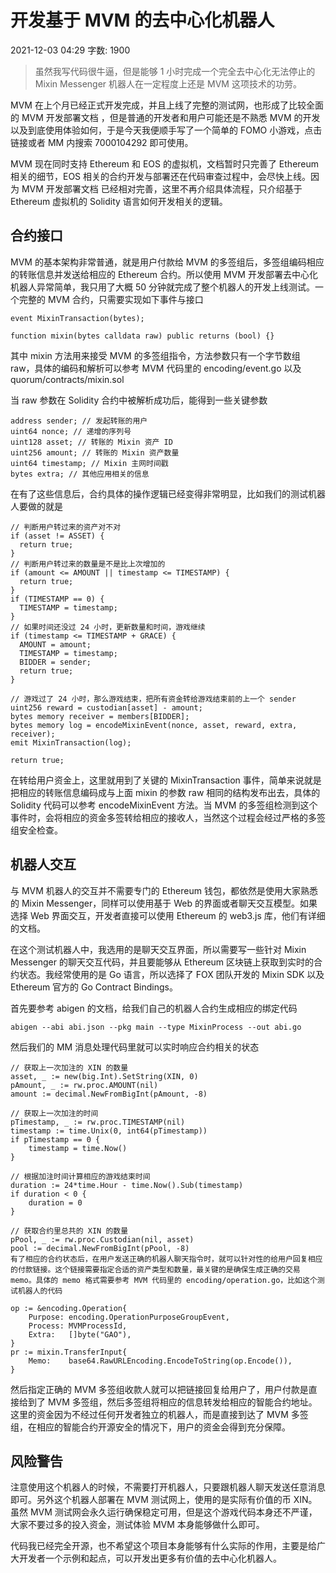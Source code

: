# 开发基于 MVM 的去中心化机器人

2021-12-03 04:29
字数:
1900
> 虽然我写代码很牛逼，但是能够 1 小时完成一个完全去中心化无法停止的 Mixin Messenger 机器人在一定程度上还是 MVM 这项技术的功劳。

MVM 在上个月已经正式开发完成，并且上线了完整的测试网，也形成了比较全面的 MVM 开发部署文档 ，但是普通的开发者和用户可能还是不熟悉 MVM 的开发以及到底使用体验如何，于是今天我便顺手写了一个简单的 FOMO 小游戏，点击链接或者 MM 内搜索 7000104292 即可使用。

MVM 现在同时支持 Ethereum 和 EOS 的虚拟机，文档暂时只完善了 Ethereum 相关的细节，EOS 相关的合约开发与部署还在代码审查过程中，会尽快上线。因为 MVM 开发部署文档 已经相对完善，这里不再介绍具体流程，只介绍基于 Ethereum 虚拟机的 Solidity 语言如何开发相关的逻辑。

## 合约接口

MVM 的基本架构非常普通，就是用户付款给 MVM 的多签组后，多签组编码相应的转账信息并发送给相应的 Ethereum 合约。所以使用 MVM 开发部署去中心化机器人异常简单，我只用了大概 50 分钟就完成了整个机器人的开发上线测试。一个完整的 MVM 合约，只需要实现如下事件与接口
```
event MixinTransaction(bytes);

function mixin(bytes calldata raw) public returns (bool) {}
```
其中 mixin 方法用来接受 MVM 的多签组指令，方法参数只有一个字节数组 raw，具体的编码和解析可以参考 MVM 代码里的 encoding/event.go 以及 quorum/contracts/mixin.sol

当 raw 参数在 Solidity 合约中被解析成功后，能得到一些关键参数
```
address sender; // 发起转账的用户
uint64 nonce; // 递增的序列号
uint128 asset; // 转账的 Mixin 资产 ID
uint256 amount; // 转账的 Mixin 资产数量
uint64 timestamp; // Mixin 主网时间戳
bytes extra; // 其他应用相关的信息
```
在有了这些信息后，合约具体的操作逻辑已经变得非常明显，比如我们的测试机器人要做的就是
```
// 判断用户转过来的资产对不对
if (asset != ASSET) {
  return true;
}
// 判断用户转过来的数量是不是比上次增加的
if (amount <= AMOUNT || timestamp <= TIMESTAMP) {
  return true;
}
if (TIMESTAMP == 0) {
  TIMESTAMP = timestamp;
}
// 如果时间还没过 24 小时，更新数量和时间，游戏继续
if (timestamp <= TIMESTAMP + GRACE) {
  AMOUNT = amount;
  TIMESTAMP = timestamp;
  BIDDER = sender;
  return true;
}

// 游戏过了 24 小时，那么游戏结束，把所有资金转给游戏结束前的上一个 sender
uint256 reward = custodian[asset] - amount;
bytes memory receiver = members[BIDDER];
bytes memory log = encodeMixinEvent(nonce, asset, reward, extra, receiver);
emit MixinTransaction(log);

return true;
```
在转给用户资金上，这里就用到了关键的 MixinTransaction 事件，简单来说就是把相应的转账信息编码成与上面 mixin 的参数 raw 相同的结构发布出去，具体的 Solidity 代码可以参考 encodeMixinEvent 方法。当 MVM 的多签组检测到这个事件时，会将相应的资金多签转给相应的接收人，当然这个过程会经过严格的多签组安全检查。

## 机器人交互

与 MVM 机器人的交互并不需要专门的 Ethereum 钱包，都依然是使用大家熟悉的 Mixin Messenger，同样可以使用基于 Web 的界面或者聊天交互模型。如果选择 Web 界面交互，开发者直接可以使用 Ethereum 的 web3.js 库，他们有详细的文档。

在这个测试机器人中，我选用的是聊天交互界面，所以需要写一些针对 Mixin Messenger 的聊天交互代码，并且要能够从 Ethereum 区块链上获取到实时的合约状态。我经常使用的是 Go 语言，所以选择了 FOX 团队开发的 Mixin SDK 以及 Ethereum 官方的 Go Contract Bindings。

首先要参考 abigen 的文档，给我们自己的机器人合约生成相应的绑定代码

```
abigen --abi abi.json --pkg main --type MixinProcess --out abi.go
```
然后我们的 MM 消息处理代码里就可以实时响应合约相关的状态
```
// 获取上一次加注的 XIN 的数量
asset, _ := new(big.Int).SetString(XIN, 0)
pAmount, _ := rw.proc.AMOUNT(nil)
amount := decimal.NewFromBigInt(pAmount, -8)

// 获取上一次加注的时间
pTimestamp, _ := rw.proc.TIMESTAMP(nil)
timestamp := time.Unix(0, int64(pTimestamp))
if pTimestamp == 0 {
	timestamp = time.Now()
}

// 根据加注时间计算相应的游戏结束时间
duration := 24*time.Hour - time.Now().Sub(timestamp)
if duration < 0 {
	duration = 0
}

// 获取合约里总共的 XIN 的数量
pPool, _ := rw.proc.Custodian(nil, asset)
pool := decimal.NewFromBigInt(pPool, -8)
有了相应的合约状态后，在用户发送正确的机器人聊天指令时，就可以针对性的给用户回复相应的付款链接。这个链接需要指定合适的资产类型和数量，最关键的是确保生成正确的交易 memo。具体的 memo 格式需要参考 MVM 代码里的 encoding/operation.go，比如这个测试机器人的代码

op := &encoding.Operation{
	Purpose: encoding.OperationPurposeGroupEvent,
	Process: MVMProcessId,
	Extra:   []byte("GAO"),
}
pr := mixin.TransferInput{
	Memo:    base64.RawURLEncoding.EncodeToString(op.Encode()),
}
```
然后指定正确的 MVM 多签组收款人就可以把链接回复给用户了，用户付款是直接给到了 MVM 多签组，然后多签组将相应的信息转发给相应的智能合约地址。这里的资金因为不经过任何开发者独立的机器人，而是直接到达了 MVM 多签组，在相应的智能合约开源安全的情况下，用户的资金会得到充分保障。

## 风险警告

注意使用这个机器人的时候，不需要打开机器人，只要跟机器人聊天发送任意消息即可。另外这个机器人部署在 MVM 测试网上，使用的是实际有价值的币 XIN。虽然 MVM 测试网会永久运行确保稳定可用，但是这个游戏代码本身还不严谨，大家不要过多的投入资金，测试体验 MVM 本身能够做什么即可。

代码我已经完全开源，也不希望这个项目本身能够有什么实际的作用，主要是给广大开发者一个示例和起点，可以开发出更多有价值的去中心化机器人。

